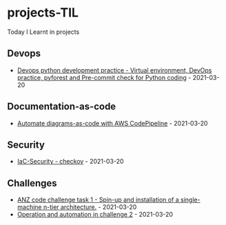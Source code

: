 # projects-TIL
Today I Learnt in projects

<!-- index starts -->
## Devops

* [Devops python development practice - Virtual environment, DevOps practice, pyforest and Pre-commit check for Python coding](https://github.com/JackySo-MYOB/Projects-TIL/blob/main/Devops/devops-venv.md) - 2021-03-20

## Documentation-as-code

* [Automate diagrams-as-code with AWS CodePipeline](https://github.com/JackySo-MYOB/Projects-TIL/blob/main/Documentation-as-code/diagram-as-code.md) - 2021-03-20

## Security

* [IaC-Security - checkov](https://github.com/JackySo-MYOB/Projects-TIL/blob/main/Security/IaC-security.md) - 2021-03-20

## Challenges

* [ANZ code challenge task 1 - Spin-up and installation of a single-machine n-tier architecture.](https://github.com/JackySo-MYOB/Projects-TIL/blob/main/Challenges/challenge1.md) - 2021-03-20
* [Operation and automation in challenge 2](https://github.com/JackySo-MYOB/Projects-TIL/blob/main/Challenges/challenge2.md) - 2021-03-20
<!-- index ends -->


